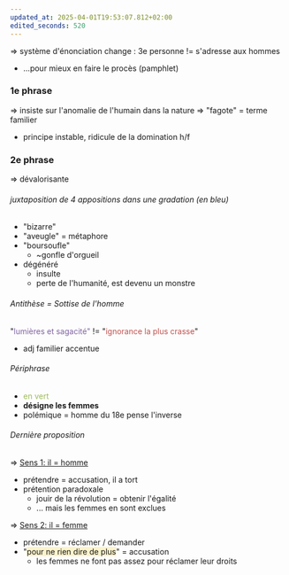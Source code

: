 ```yaml
---
updated_at: 2025-04-01T19:53:07.812+02:00
edited_seconds: 520
---
```

=> système d'énonciation change : 3e personne != s'adresse aux hommes
- ...pour mieux en faire le procès (pamphlet)
### 1e phrase
=> insiste sur l'anomalie de l'humain dans la nature
=> "fagote" = terme familier
- principe instable, ridicule de la domination h/f
### 2e phrase
=> dévalorisante
###### juxtaposition de 4 appositions dans une gradation (en bleu)
- "bizarre"
- "aveugle" = métaphore 
- "boursoufle"
	- ~gonfle d'orgueil
- dégénéré
	- insulte
	- perte de l'humanité, est devenu un monstre
###### Antithèse = Sottise de l'homme 
"<font color="#8064a2">lumières et sagacité"</font> != "<font color="#c0504d">ignorance la plus crasse</font>"
- adj familier accentue 
###### Périphrase 
- <font color="#9bbb59">en vert</font>
- **désigne les femmes**
- polémique = homme du 18e pense l'inverse

###### Dernière proposition
=> <u>Sens 1: il = homme</u>
- prétendre = accusation, il a tort
- prétention paradoxale
	- jouir de la révolution = obtenir l'égalité
	- ... mais les femmes en sont exclues

=> <u>Sens 2: il = femme</u>
- prétendre = réclamer / demander
- "<span style="background:rgba(240, 200, 0, 0.2)">pour ne rien dire de plus</span>" = accusation
	- les femmes ne font pas assez pour réclamer leur droits  